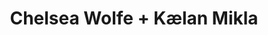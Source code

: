 ---
layout: post
category: concert
title: Chelsea Wolfe + Kælan Mikla
artists: 
- Chelsea Wolfe
- Kælan Mikla
place: 
- Élysée Montmartre
country: France
city: Paris
---
